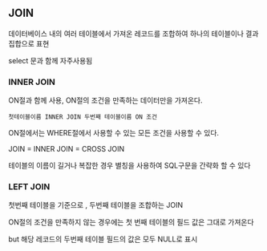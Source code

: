 ## JOIN

데이터베이스 내의 여러 테이블에서 가져온 레코드를 조합하여 하나의 테이블이나 결과 집합으로 표현

select 문과 함께 자주사용됨

### INNER JOIN

ON절과 함께 사용, ON절의 조건을 만족하는 데이터만을 가져온다.

```mysql
첫테이블이름 INNER JOIN 두번째 테이블이름 ON 조건
```

ON절에서는 WHERE절에서 사용할 수 있는 모든 조건을 사용할 수 있다.

JOIN = INNER JOIN = CROSS JOIN

테이블의 이름이 길거나 복잡한 경우 별칭을 사용하여 SQL구문을 간략화 할 수 있다



### LEFT JOIN

첫번째 테이블을 기준으로 , 두번째 테이블을 조합하는 JOIN

ON절의 조건을 만족하지 않는 경우에는 첫 번째 테이블의 필드 값은 그대로 가져온다

but 해당 레코드의 두번째 테이블 필드의 값은 모두 NULL로 표시

